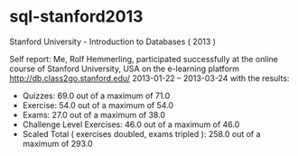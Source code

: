 # sql-stanford2013
Stanford University - Introduction to Databases ( 2013 )

Self report: Me, Rolf Hemmerling, participated successfully at the online course of Stanford University, USA on the e-learning platform  http://db.class2go.stanford.edu/ 2013-01-22 – 2013-03-24 with the results:

- Quizzes: 69.0 out of a maximum of 71.0
- Exercise: 54.0 out of a maximum of 54.0
- Exams: 27.0 out of a maximum of 38.0
- Challenge Level Exercises: 46.0 out of a maximum of 46.0
- Scaled Total ( exercises doubled, exams tripled ): 258.0 out of a maximum of 293.0
